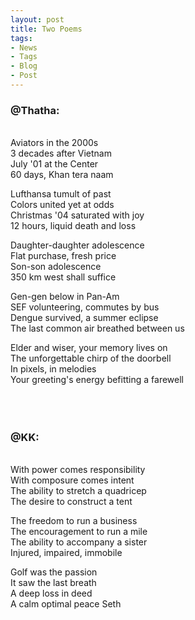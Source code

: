 ```yaml
---
layout: post
title: Two Poems
tags:
- News
- Tags
- Blog
- Post
---
```



<h3 id="heading2">@Thatha:</h3>
<br/>
Aviators in the 2000s<br/>
3 decades after Vietnam<br/>
July '01 at the Center<br/>
60 days, Khan tera naam<br/>

Lufthansa tumult of past<br/>
Colors united yet at odds<br/>
Christmas '04 saturated with joy<br/>
12 hours, liquid death and loss

Daughter-daughter adolescence<br/>
Flat purchase, fresh price<br/>
Son-son adolescence<br/>
350 km west shall suffice<br/>

Gen-gen below in Pan-Am<br/>
SEF volunteering, commutes by bus<br/>
Dengue survived, a summer eclipse<br/>
The last common air breathed between us<br/>

Elder and wiser, your memory lives on<br/>
The unforgettable chirp of the doorbell<br/>
In pixels, in melodies<br/>
Your greeting's energy befitting a farewell<br/>
<br/>
<br/>
<br/>


<h3 id="heading2">@KK:</h3>
<br/>
With power comes responsibility<br/>
With composure comes intent<br/>
The ability to stretch a quadricep<br/>
The desire to construct a tent<br/>

The freedom to run a business<br/>
The encouragement to run a mile<br/>
The ability to accompany a sister<br/>
Injured, impaired, immobile<br/>

Golf was the passion<br/>
It saw the last breath<br/>
A deep loss in deed<br/>
A calm optimal peace Seth<br/>
